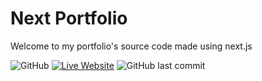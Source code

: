 # Next Portfolio

Welcome to my portfolio's source code made using next.js

![GitHub](https://img.shields.io/github/license/rakotoew/next-portfolio?style=for-the-badge)
[![Live Website](https://img.shields.io/website?down_color=red&down_message=Unavailable&label=Live%20Website&style=for-the-badge&up_color=green&up_message=Online&url=https%3A%2F%2Fwww.rakotoew.fr%2F)](https://www.rakotoew.fr/)
![GitHub last commit](https://img.shields.io/github/last-commit/rakotoew/next-portfolio?style=for-the-badge)